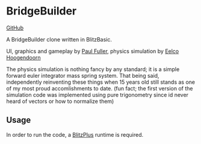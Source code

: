 
# BridgeBuilder

[GitHub](https://github.com/EelcoHoogendoorn/BridgeBuilder)

A BridgeBuilder clone written in BlitzBasic. 

UI, graphics and gameplay by [Paul Fuller](https://github.com/pgfuller), physics simulation by [Eelco Hoogendoorn](https://github.com/EelcoHoogendoorn)

The physics simulation is nothing fancy by any standard; it is a simple forward euler integrator mass spring system. 
That being said, independently reinventing these things when 15 years old still stands as one of my most proud accomlishments to date. (fun fact; the first version of the simulation code was implemented using pure trigonometry since id never heard of vectors or how to normalize them)

## Usage
In order to run the code, a [BlitzPlus](https://github.com/blitz-research/blitzplus_msvc2017) runtime is required.
